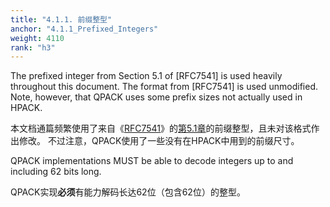```yaml
---
title: "4.1.1. 前缀整型"
anchor: "4.1.1_Prefixed_Integers"
weight: 4110
rank: "h3"
---
```


The prefixed integer from Section 5.1 of [RFC7541] is used heavily throughout this document. The format from [RFC7541] is used unmodified. Note, however, that QPACK uses some prefix sizes not actually used in HPACK.

本文档通篇频繁使用了来自《[RFC7541](https://www.rfc-editor.org/info/rfc7541)》的[第5.1章](https://www.rfc-editor.org/rfc/rfc7541#section-5.1)的前缀整型，且未对该格式作出修改。
不过注意，QPACK使用了一些没有在HPACK中用到的前缀尺寸。

QPACK implementations MUST be able to decode integers up to and including 62 bits long.

QPACK实现**必须**有能力解码长达62位（包含62位）的整型。
